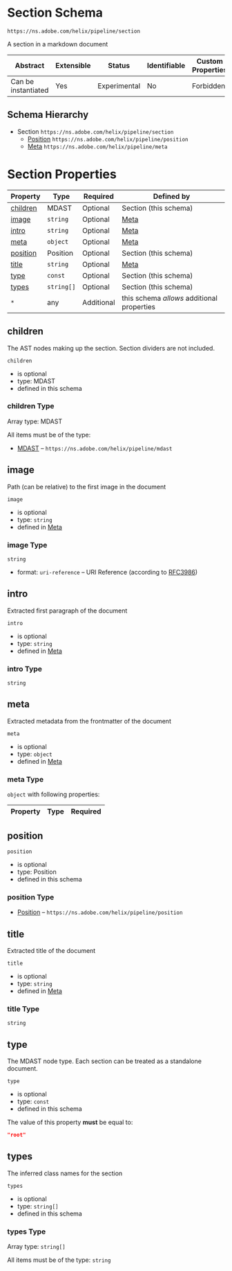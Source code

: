 
# Section Schema

```
https://ns.adobe.com/helix/pipeline/section
```

A section in a markdown document

| Abstract | Extensible | Status | Identifiable | Custom Properties | Additional Properties | Defined In |
|----------|------------|--------|--------------|-------------------|-----------------------|------------|
| Can be instantiated | Yes | Experimental | No | Forbidden | Permitted | [section.schema.json](section.schema.json) |
## Schema Hierarchy

* Section `https://ns.adobe.com/helix/pipeline/section`
  * [Position](position.schema.md) `https://ns.adobe.com/helix/pipeline/position`
  * [Meta](meta.schema.md) `https://ns.adobe.com/helix/pipeline/meta`


# Section Properties

| Property | Type | Required | Defined by |
|----------|------|----------|------------|
| [children](#children) | MDAST | Optional | Section (this schema) |
| [image](#image) | `string` | Optional | [Meta](meta.schema.md#image) |
| [intro](#intro) | `string` | Optional | [Meta](meta.schema.md#intro) |
| [meta](#meta) | `object` | Optional | [Meta](meta.schema.md#meta) |
| [position](#position) | Position | Optional | Section (this schema) |
| [title](#title) | `string` | Optional | [Meta](meta.schema.md#title) |
| [type](#type) | `const` | Optional | Section (this schema) |
| [types](#types) | `string[]` | Optional | Section (this schema) |
| `*` | any | Additional | this schema *allows* additional properties |

## children

The AST nodes making up the section. Section dividers are not included.

`children`

* is optional
* type: MDAST
* defined in this schema

### children Type


Array type: MDAST

All items must be of the type:
* [MDAST](mdast.schema.md) – `https://ns.adobe.com/helix/pipeline/mdast`








## image

Path (can be relative) to the first image in the document

`image`

* is optional
* type: `string`
* defined in [Meta](meta.schema.md#image)

### image Type


`string`

* format: `uri-reference` – URI Reference (according to [RFC3986](https://tools.ietf.org/html/rfc3986))






## intro

Extracted first paragraph of the document

`intro`

* is optional
* type: `string`
* defined in [Meta](meta.schema.md#intro)

### intro Type


`string`







## meta

Extracted metadata from the frontmatter of the document

`meta`

* is optional
* type: `object`
* defined in [Meta](meta.schema.md#meta)

### meta Type


`object` with following properties:


| Property | Type | Required |
|----------|------|----------|






## position


`position`

* is optional
* type: Position
* defined in this schema

### position Type


* [Position](position.schema.md) – `https://ns.adobe.com/helix/pipeline/position`





## title

Extracted title of the document

`title`

* is optional
* type: `string`
* defined in [Meta](meta.schema.md#title)

### title Type


`string`







## type

The MDAST node type. Each section can be treated as a standalone document.

`type`

* is optional
* type: `const`
* defined in this schema

The value of this property **must** be equal to:

```json
"root"
```





## types

The inferred class names for the section

`types`

* is optional
* type: `string[]`
* defined in this schema

### types Type


Array type: `string[]`

All items must be of the type:
`string`









